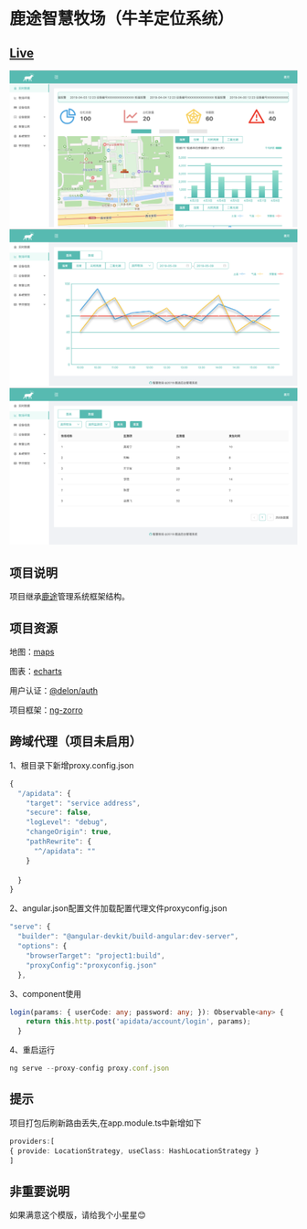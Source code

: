 # 鹿途智慧牧场（牛羊定位系统）

## [Live](https://meadow.netlify.com) 
![blockchain](src/assets/icons/1.png)
![blockchain](src/assets/icons/2.png)
![blockchain](src/assets/icons/3.png)
## 项目说明

项目继承[鹿途](https://github.com/ZhouRenYou/ng-deerway)管理系统框架结构。

## 项目资源

地图：[maps](http://lbsyun.baidu.com/)

图表：[echarts](http://echarts.baidu.com/index.html)

用户认证：[@delon/auth](https://ng-alain.com/auth/getting-started)

项目框架：[ng-zorro](https://ng.ant.design/version/1.8.x/)

## 跨域代理（项目未启用）

1、根目录下新增proxy.config.json

```ts
{
  "/apidata": {
    "target": "service address",
    "secure": false,
    "logLevel": "debug",
    "changeOrigin": true,
    "pathRewrite": {
      "^/apidata": ""
    }

  }
}

```
2、angular.json配置文件加载配置代理文件proxyconfig.json
```ts
"serve": {
  "builder": "@angular-devkit/build-angular:dev-server",
  "options": {
    "browserTarget": "project1:build",
    "proxyConfig":"proxyconfig.json"
  },

```
3、component使用

```ts
login(params: { userCode: any; password: any; }): Observable<any> {
    return this.http.post('apidata/account/login', params);
  }
```
4、重启运行
```ts
ng serve --proxy-config proxy.conf.json
```

## 提示

项目打包后刷新路由丢失,在app.module.ts中新增如下

```ts
providers:[
{ provide: LocationStrategy, useClass: HashLocationStrategy }
]
```

## 非重要说明

如果满意这个模版，请给我个小星星😊